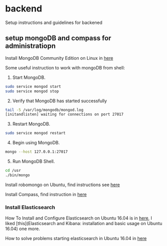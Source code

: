 # backend
Setup instructions and guidelines for backened

## setup mongoDB and compass for administratiopn ##
Install MongoDB Community Edition on Linux in [here](https://docs.mongodb.com/manual/administration/install-on-linux/)

Some useful instruction to work with mongoDB from shell:

1. Start MongoDB.
```bash
sudo service mongod start
sudo service mongod stop
```
2. Verify that MongoDB has started successfully
```bash
tail -5 /var/log/mongodb/mongod.log
[initandlisten] waiting for connections on port 27017
```
3. Restart MongoDB.
```bash
sudo service mongod restart
```
4. Begin using MongoDB.
```bash
mongo --host 127.0.0.1:27017
```
5. Run MongoDB Shell.
```bash
cd /usr
./bin/mongo
```
Install robomongo on Ubuntu, find instructions see [here](https://askubuntu.com/questions/739297/how-to-install-robomongo-on-ubuntu/781793)

Install Compass, find instruction in [here](https://docs.mongodb.com/compass/master/install/)

### Install Elasticsearch ###
How To Install and Configure Elasticsearch on Ubuntu 16.04 is in [here](https://www.digitalocean.com/community/tutorials/how-to-install-and-configure-elasticsearch-on-ubuntu-16-04), I liked [this](Elasticsearch and Kibana: installation and basic usage on Ubuntu 16.04) one more.

How to solve problems starting elasticsearch in Ubuntu 16.04 in [here](https://lxadm.com/Problems_starting_elasticsearch_in_Ubuntu_16.04)
